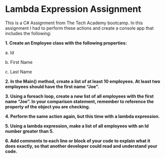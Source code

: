 # Lambda Expression Assignment
This is a C# Assignment from The Tech Academy bootcamp. 
In this assignment I had to perform these actions and create a console app that includes the following:

**1. Create an Employee class with the following properties:**

a. Id

b. First Name

c. Last Name


**2. In the Main() method, create a list of at least 10 employees. At least two employees should have the first name “Joe”.**

**3. Using a foreach loop, create a new list of all employees with the first name “Joe”. In your comparison statement, remember to reference the property of the object you are checking.**

**4. Perform the same action again, but this time with a lambda expression.**

**5. Using a lambda expression, make a list of all employees with an Id number greater than 5.**

**6. Add comments to each line or block of your code to explain what it does exactly, so that another developer could read and understand your code.**



